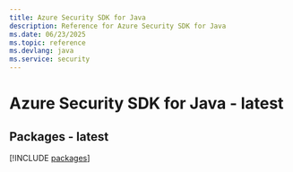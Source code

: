 ```yaml
---
title: Azure Security SDK for Java
description: Reference for Azure Security SDK for Java
ms.date: 06/23/2025
ms.topic: reference
ms.devlang: java
ms.service: security
---
```

# Azure Security SDK for Java - latest
## Packages - latest
[!INCLUDE [packages](security-index.md)]